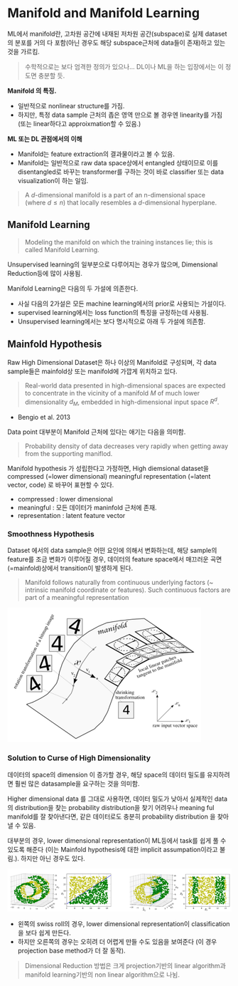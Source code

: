 # Manifold and Manifold Learning

ML에서 manifold란, 고차원 공간에 내재된 저차원 공간(subspace)로 실제 dataset의 분포를 거의 다 포함(아닌 경우도 해당 subspace근처에 data들이 존재)하고 있는 것을 가르킴. 

> 수학적으로는 보다 엄격한 정의가 있으나... DL이나 ML을 하는 입장에서는 이 정도면 충분할 듯.


**Manifold 의 특징.**

- 일반적으로 nonlinear structure를 가짐.
- 하지만, 특정 data sample 근처의 좁은 영역 만으로 볼 경우엔 linearity를 가짐 (또는 linear하다고 approixmation할 수 있음.)

**ML 또는 DL 관점에서의 이해**

- Manifold는 feature extraction의 결과물이라고 볼 수 있음. 
- Manifold는 일반적으로 raw data space상에서 entangled 상태이므로 이를 disentangled로 바꾸는 transformer를 구하는 것이 바로 classifier 또는 data visualization이 하는 일임.

> A $d$-dimensional manifold is a part of an n-dimensional space (where $d \le n$) that locally resembles a $d$-dimensional hyperplane. 

## Manifold Learning

> Modeling the manifold on which the training instances lie; this is called Manifold Learning. 

Unsupervised learning의 일부분으로 다루어지는 경우가 많으며, Dimensional Reduction등에 많이 사용됨.

Manifold Learning은 다음의 두 가설에 의존한다. 

* 사실 다음의 2가설은 모든 machine learning에서의 prior로 사용되는 가설이다.
* supervised learning에서는 loss function의 특징을 규정하는데 사용됨.
* Unsupervised learning에서는 보다 명시적으로 아래 두 가설에 의존함.

## Mainfold Hypothesis

Raw High Dimensional Dataset은 하나 이상의 Manifold로 구성되며, 각 data sample들은 mainfold상 또는 manifold에 가깝게 위치하고 있다.

> Real-world data presented in high-dimensional spaces are expected to concentrate in the vicinity of a manifold $M$ of much lower dimensionality $d_M$, embedded in high-dimensional input space $R^d$. 
- Bengio et al. 2013

Data point 대부분이 Manifold 근처에 있다는 애기는 다음을 의미함.

> Probability density of data decreases very rapidly when getting away from the supporting maniflod.

Manifold hypothesis 가 성립한다고 가정하면, High diemsional dataset을 compressed (=lower dimensional) meaningful representation (=latent vector, code) 로 바꾸어 표현할 수 있다.

* compressed : lower dimensional
* meaningful : 모든 데이터가 maninfold 근처에 존재.
* representation : latent feature vector

### Smoothness Hypothesis

Dataset 에서의 data sample은 어떤 요인에 의해서 변화하는데, 해당 sample의 feature를 조금 변화가 이루어질 경우, 데이터의 feature space에서 매끄러운 곡면 (=mainfold)상에서 transition이 발생하게 된다. 

> Manifold follows naturally from continuous underlying factors (~ intrinsic manifold coordinate or features). Such continuous factors are part of a meaningful representation

![](../img/ch07/manifold_smoothness.png)

### Solution to Curse of High Dimensionality

데이터의 space의 dimension 이 증가할 경우, 해당 space의 데이터 밀도를 유지하려면 훨씬 많은 datasample을 요구하는 것을 의미함.

Higher dimensional data 를 그대로 사용하면, 데이터 밀도가 낮아서 실제적인 data의 distribution을 찾는 probability distribution을 찾기 어려우나 meaning ful manifold를 잘 찾아낸다면, 같은 데이터로도 충분히 probability distribution 을 찾아낼 수 있음.

대부분의 경우, lower dimensional representation이 ML등에서 task를 쉽게 풀 수 있도록 해준다 (이는 Mainfold hypothesis에 대한 implicit assumpation이라고 불림.). 하지만 아닌 경우도 있다. 

![](../img/ch07/manifold_learning.png)

* 왼쪽의 swiss roll의 경우, lower dimensional representation이 classification을 보다 쉽게 만든다.
* 하지만 오른쪽의 경우는 오히려 더 어렵게 만들 수도 있음을 보여준다 (이 경우 projection base method가 더 잘 동작). 

> Dimensional Reduction 방법은 크게 projection기반의 linear algorithm과 manifold learning기반의 non linear algorithm으로 나뉨.